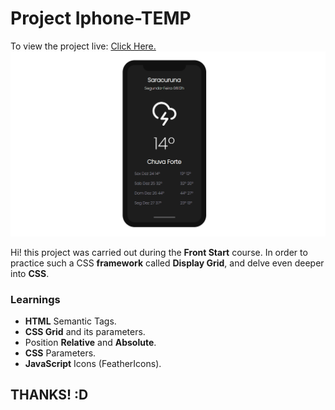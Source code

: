 # Project Iphone-TEMP
To view the project live: [Click Here.](https://fxharry.github.io/iphone-temp/)
![Project Preview ](https://github.com/FXharry/iphone-temp/blob/master/assets/1.png?raw=true)

Hi! this project was carried out during the **Front Start** course. In order to practice such a CSS **framework** called **Display Grid**, and delve even deeper into **CSS**.
### Learnings
- **HTML** Semantic Tags.
- **CSS Grid** and its parameters.
- Position **Relative** and **Absolute**.
- **CSS** Parameters.
- **JavaScript** Icons (FeatherIcons).

## THANKS! :D